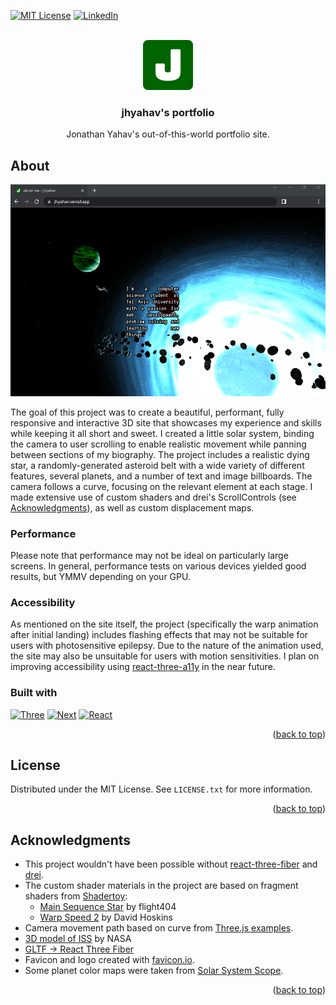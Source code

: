 <a name="readme-top"></a>

[![MIT License][license-shield]][license-url]
[![LinkedIn][linkedin-shield]][linkedin-url]

<!-- PROJECT LOGO -->
<br />
<div align="center">
  <a href="https://github.com/jhyahav/portfolio">
    <img src="public/android-chrome-512x512.png" alt="jhyahav icon" width="80" height="80">
  </a>

<h3 align="center">jhyahav's portfolio</h3>

  <p align="center">
    Jonathan Yahav's out-of-this-world portfolio site.
  </p>
</div>

<!-- ABOUT THE PROJECT -->

## About

[![screenshot of jhyahav's portfolio][product-screenshot]](https://jhyahav.vercel.app/)

The goal of this project was to create a beautiful, performant, fully responsive and interactive 3D site that showcases my experience and skills while keeping it all short and sweet. I created a little solar system, binding the camera to user scrolling to enable realistic movement while panning between sections of my biography. The project includes a realistic dying star, a randomly-generated asteroid belt with a wide variety of different features, several planets, and a number of text and image billboards. The camera follows a curve, focusing on the relevant element at each stage. I made extensive use of custom shaders and drei's ScrollControls (see <a href="#acknowledgments">Acknowledgments</a>), as well as custom displacement maps.

### Performance

Please note that performance may not be ideal on particularly large screens. In general, performance tests on various devices yielded good results, but YMMV depending on your GPU.

### Accessibility

As mentioned on the site itself, the project (specifically the warp animation after initial landing) includes flashing effects that may not be suitable for users with photosensitive epilepsy. Due to the nature of the animation used, the site may also be unsuitable for users with motion sensitivities. I plan on improving accessibility using [react-three-a11y](https://github.com/pmndrs/react-three-a11y) in the near future.

### Built with

[![Three][three.js]][three-url] [![Next][next.js]][next-url] [![React][react.js]][react-url]

<p align="right">(<a href="#readme-top">back to top</a>)</p>

<!-- LICENSE -->

## License

Distributed under the MIT License. See `LICENSE.txt` for more information.

<p align="right">(<a href="#readme-top">back to top</a>)</p>

<!-- ACKNOWLEDGMENTS -->

## Acknowledgments

- This project wouldn't have been possible without [react-three-fiber](https://github.com/pmndrs/react-three-fiber) and [drei](https://github.com/pmndrs/drei).
- The custom shader materials in the project are based on fragment shaders from [Shadertoy](https://www.shadertoy.com/):
  - [Main Sequence Star](https://www.shadertoy.com/view/4dXGR4) by flight404
  - [Warp Speed 2](https://www.shadertoy.com/view/4tjSDt) by David Hoskins
- Camera movement path based on curve from [Three.js examples](https://github.com/mrdoob/three.js/blob/master/examples/jsm/curves/CurveExtras.js).
- [3D model of ISS](https://solarsystem.nasa.gov/resources/2378/international-space-station-3d-model/) by NASA
- [GLTF -> React Three Fiber](https://gltf.pmnd.rs/)
- Favicon and logo created with [favicon.io](https://favicon.io/).
- Some planet color maps were taken from [Solar System Scope](https://www.solarsystemscope.com/textures/).

<p align="right">(<a href="#readme-top">back to top</a>)</p>

<!-- MARKDOWN LINKS & IMAGES -->

[license-url]: https://github.com/jhyahav/portfolio/blob/master/LICENSE.txt
[license-shield]: https://img.shields.io/github/license/othneildrew/Best-README-Template.svg?style=for-the-badge
[linkedin-shield]: https://img.shields.io/badge/-LinkedIn-black.svg?style=for-the-badge&logo=linkedin&colorB=555
[linkedin-url]: https://linkedin.com/in/jhyahav/
[product-screenshot]: public/screenshot.png
[next.js]: https://img.shields.io/badge/next.js-000000?style=for-the-badge&logo=nextdotjs&logoColor=white
[next-url]: https://nextjs.org/
[react.js]: https://img.shields.io/badge/React-20232A?style=for-the-badge&logo=react&logoColor=61DAFB
[react-url]: https://reactjs.org/
[three.js]: https://img.shields.io/badge/three.js-FFFFFF?style=for-the-badge&logo=threedotjs&logoColor=black
[three-url]: https://threejs.org/
